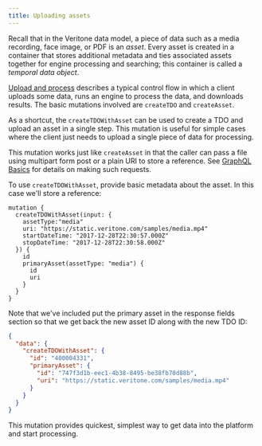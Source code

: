 ```yaml
---
title: Uploading assets
---
```


Recall that in the Veritone data model, a piece of data such as a
media recording, face image, or PDF is an _asset_. Every asset is created
in a container that stores additional metadata and ties associated assets
together for engine processing and searching; this container is called
a _temporal data object_.

[Upload and process](../upload-and-process/) describes a typical control
flow in which a client uploads some data, runs an engine to process the
data, and downloads results. The basic mutations involved are `createTDO`
and `createAsset`.

As a shortcut, the `createTDOWithAsset` can be used to create a TDO and
upload an asset in a single step. This mutation is useful for simple cases
where the client just needs to upload a single piece of data for processing.

This mutation works just like `createAsset` in that the caller can pass a file
using multipart form post or a plain URI to store a reference. See [GraphQL Basics](../graphql-basics)
for details on making such requests.

To use `createTDOWithAsset`, provide basic metadata about the asset. In this
case we'll store a reference:

```gql
mutation {
  createTDOWithAsset(input: {
    assetType:"media"
    uri: "https://static.veritone.com/samples/media.mp4"
    startDateTime: "2017-12-28T22:30:57.000Z"
    stopDateTime: "2017-12-28T22:30:58.000Z"
  }) {
    id
    primaryAsset(assetType: "media") {
      id
      uri      
    }
  }
}
```

Note that we've included put the primary asset in the response fields section
so that we get back the new asset ID along with the new TDO ID:

```json
{
  "data": {
    "createTDOWithAsset": {
      "id": "400004331",
      "primaryAsset": {
        "id": "747f3d1b-eec1-4b38-8495-be38fb70d88b",
        "uri": "https://static.veritone.com/samples/media.mp4"
      }
    }
  }
}
```

This mutation provides quickest, simplest way to get data into the platform and
start processing.
